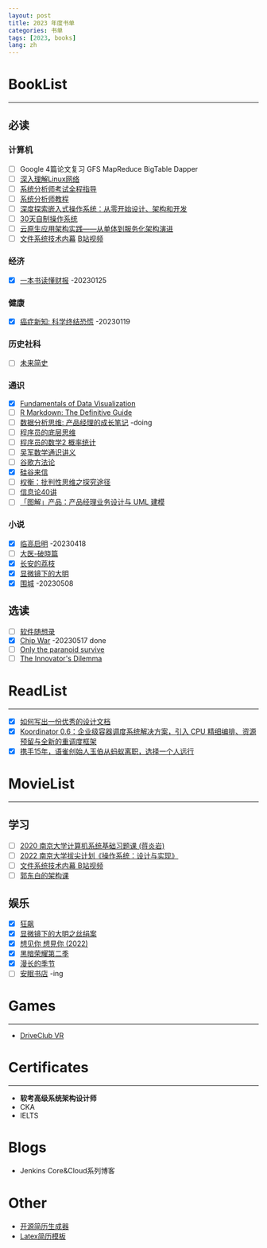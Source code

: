 ```yaml
---
layout: post
title: 2023 年度书单
categories: 书单
tags: [2023, books]
lang: zh
---
```


# BookList
---
## 必读
### 计算机
- [ ] Google 4篇论文复习 GFS MapReduce BigTable Dapper
- [ ] [深入理解Linux网络](https://github.com/yanfeizhang/coder-kung-fu)
- [ ] [系统分析师考试全程指导](https://book.douban.com/subject/3998926/)
- [ ] [系统分析师教程](https://baike.baidu.com/item/%E7%B3%BB%E7%BB%9F%E5%88%86%E6%9E%90%E5%B8%88%E6%95%99%E7%A8%8B/8182174)
- [ ] [深度探索嵌入式操作系统：从零开始设计、架构和开发](https://book.douban.com/subject/26643785/)
- [ ] [30天自制操作系统](https://book.douban.com/subject/11530329/)
- [ ] [云原生应用架构实践——从单体到服务化架构演进](https://book.douban.com/subject/27091064/)
- [ ] [文件系统技术内幕](https://book.douban.com/subject/35731316/) [B站视频](https://www.bilibili.com/video/av889477532/)

### 经济
- [X] [一本书读懂财报](https://book.douban.com/subject/25926542/) -20230125

### 健康
- [X] [癌症新知: 科学终结恐慌](https://book.douban.com/subject/27104999/) -20230119

### 历史社科
- [ ] [未来简史](https://book.douban.com/subject/26943161/)

### 通识
- [X] [Fundamentals of Data Visualization](https://clauswilke.com/dataviz/)
- [ ] [R Markdown: The Definitive Guide](https://bookdown.org/yihui/rmarkdown/)
- [ ] [数据分析思维: 产品经理的成长笔记](https://book.douban.com/subject/27175636/) -doing
- [ ] [程序员的底层思维](https://book.douban.com/subject/35794819/)
- [ ] [程序员的数学2 概率统计](https://book.douban.com/subject/26593822/)
- [ ] [吴军数学通识讲义](https://book.douban.com/subject/35426737/)
- [ ] [谷歌方法论](https://zhuanlan.zhihu.com/p/543113943)
- [X] [硅谷来信]()
- [ ] [权衡：批判性思维之探究途径](https://book.douban.com/subject/26115203/)
- [ ] [信息论40讲](http://hongchaozhang.github.io/blog/2019/08/26/infomation-theory/)
- [ ] [「图解」产品：产品经理业务设计与 UML 建模](https://book.douban.com/subject/35590821/)

### 小说
- [X] [临高启明](https://book.douban.com/subject/26957420/) -20230418
- [ ] [大医-破晓篇](https://book.douban.com/subject/36069426/)
- [X] [长安的荔枝](https://book.douban.com/subject/36104107/)
- [X] [显微镜下的大明](https://book.douban.com/subject/30414743/)
- [X] [围城](https://book.douban.com/subject/11524204/) -20230508

## 选读
- [ ] [软件随想录](https://book.douban.com/subject/4163938/)
- [X] [Chip War](https://book.douban.com/subject/36082349/) -20230517 done
- [ ] [Only the paranoid survive](https://www.amazon.com/Only-Paranoid-Survive-Exploit-Challenge/dp/0385483821)
- [ ] [The Innovator's Dilemma](https://book.douban.com/subject/1313875/)

# ReadList
--- 
- [X] [如何写出一份优秀的设计文档](https://mp.weixin.qq.com/s/EUAN-w14moJiQ0oVUTCtgQ)
- [X] [Koordinator 0.6：企业级容器调度系统解决方案，引入 CPU 精细编排、资源预留与全新的重调度框架](https://mp.weixin.qq.com/s/YdoxVxz_91ZFemF8JuxRvQ)
- [X] [携手15年，语雀创始人玉伯从蚂蚁离职，选择一个人远行](https://mp.weixin.qq.com/s/_ehHZfBo9A6_oq5RaA57Vw)

# MovieList
---

## 学习
- [ ] [2020 南京大学计算机系统基础习题课 (蒋炎岩)](https://www.bilibili.com/video/BV1qa4y1j7xk/)
- [ ] [2022 南京大学拔尖计划《操作系统：设计与实现》](https://www.bilibili.com/video/BV1sR4y1V7T4/)
- [ ] [文件系统技术内幕 B站视频](https://www.bilibili.com/video/av889477532/)
- [ ] [郭东白的架构课](https://time.geekbang.org/column/intro/460?utm_term=zeusXD30A&utm_source=geektime&utm_medium=geektime&utm_campaign=100099801&utm_content=text&tab=comment)

## 娱乐
- [X] [狂飙](https://movie.douban.com/subject/35465232/)
- [X] [显微镜下的大明之丝绢案](https://movie.douban.com/subject/35465011/)
- [X] [想见你 想見你 (2022)](https://movie.douban.com/subject/35208467/)
- [X] [黑暗荣耀第二季](https://m.douban.com/movie/subject/36193784/)
- [X] [漫长的季节](https://movie.douban.com/subject/35588177/)
- [ ] [安眠书店](https://movie.douban.com/subject/26955946/) -ing

# Games
---
- [DriveClub VR](https://www.douban.com/game/27185974/)

# Certificates
---
- **软考高级系统架构设计师**
- CKA
- IELTS

# Blogs
- Jenkins Core&Cloud系列博客

# Other
- [开源简历生成器](https://github.com/AmruthPillai/Reactive-Resume)
- [Latex简历模板](https://github.com/sb2nov/resume)
